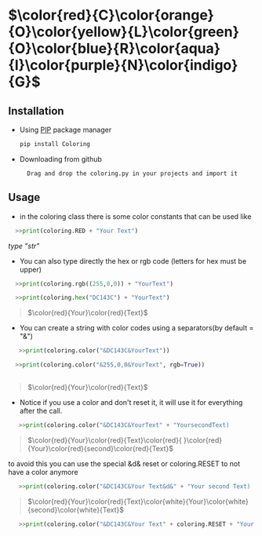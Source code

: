 # $\color{red}{C}\color{orange}{O}\color{yellow}{L}\color{green}{O}\color{blue}{R}\color{aqua}{I}\color{purple}{N}\color{indigo}{G}$

## Installation
- Using [PIP](https://pip.pypa.io/en/stable/) package manager
  ```bash
  pip install Coloring
  ```
- Downloading from github
  ```
    Drag and drop the coloring.py in your projects and import it 
  ``` 

## Usage 
- in the coloring class there is some color constants that can be used like
```py
  >>print(coloring.RED + "Your Text")
  ```
 *type "str"*
 
 - You can also type directly the hex or rgb code (letters for hex must be upper)
 
 ```py
   >>print(coloring.rgb((255,0,0)) + "YourText")
 ```
  ```py
    >>print(coloring.hex("DC143C") + "YourText")
 ```
   >$\color{red}{Your}\color{red}{Text}$

    
- You can  create a string with color codes using a separators(by default = "&") 

 ```py
    >>print(coloring.color("&DC143C&YourText"))
 ```
  ```py
    >>print(coloring.color("&255,0,0&YourText", rgb=True))
    
 ```
 >$\color{red}{Your}\color{red}{Text}$

- Notice if you use a color and don't reset it, it will use it for everything after the call.

 ```py
    >>print(coloring.color("&DC143C&YourText" + "YoursecondText)
 ```
 >$\color{red}{Your}\color{red}{Text}\color{red}{ }\color{red}{Your}\color{red}{second}\color{red}{Text}$

  to avoid this you can use the special &d& reset or coloring.RESET to not have a color anymore
 ```py
    >>print(coloring.color("&DC143C&Your Text&d&" + "Your second Text)
 ```
  >$\color{red}{Your}\color{red}{Text}\color{white}{Your}\color{white}{second}\color{white}{Text}$
 ```py
    >>print(coloring.color("&DC143C&Your Text" + coloring.RESET + "Your second Text)
 ```
 
